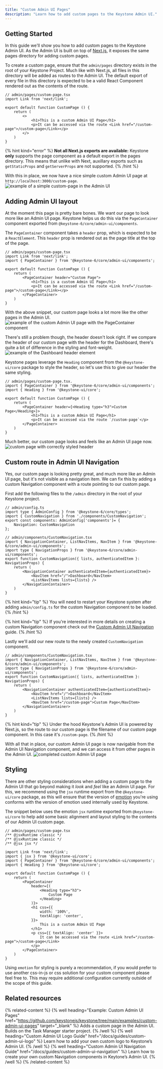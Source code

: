 ```yaml
---
title: "Custom Admin UI Pages"
description: "Learn how to add custom pages to the Keystone Admin UI."
---
```


## Getting Started

In this guide we'll show you how to add custom pages to the Keystone Admin UI.
As the Admin UI is built on top of [Next.js](https://nextjs.org/docs/basic-features/pages), it exposes the same pages directory for adding custom pages.

To create a custom page, ensure that the `admin/pages` directory exists in the root of your Keystone Project.
Much like with Next.js, all files in this directory will be added as routes to the Admin UI.
The default export of every file in this directory is expected to be a valid React Component rendered out as the contents of the route.

```tsx
// admin/pages/custom-page.tsx
import Link from 'next/link';

export default function CustomPage () {
    return (
        <>
            <h1>This is a custom Admin UI Page</h1>
            <p>It can be accessed via the route <Link href="/custom-page">/custom-page</Link></p>
        </>
    )
}
```

{% hint kind="error" %}
**Not all Next.js exports are available:** Keystone **only** supports the page component as a default export in the pages directory. This means that unlike with Next, auxillary exports such as `getStaticProps` and `getServerProps` are not supported.
{% /hint %}

With this in place, we now have a nice simple custom Admin UI page at `http://localhost:3000/custom-page`.
![example of a simple custom-page in the Admin UI](/assets/guides/custom-admin-ui-pages/simple-custom-page.png)

## Adding Admin UI layout

At the moment this page is pretty bare bones. We want our page to look more like an Admin UI page.
Keystone helps us do this via the `PageContainer` component exported from `@keystone-6/core/admin-ui/components`.

The `PageContainer` component takes a `header` prop, which is expected to be a `ReactElement`.
This `header` prop is rendered out as the page title at the top of the page.

```tsx
// admin/pages/custom-page.tsx
import Link from 'next/link';
import { PageContainer } from '@keystone-6/core/admin-ui/components';

export default function CustomPage () {
    return (
        <PageContainer header="Custom Page">
            <h1>This is a custom Admin UI Page</h1>
            <p>It can be accessed via the route <Link href="/custom-page">/custom-page</Link></p>
        </PageContainer>
    )
}
```

With the above snippet, our custom page looks a lot more like the other pages in the Admin UI.
![example of the custom Admin UI page with the PageContainer component](/assets/guides/custom-admin-ui-pages/custom-page-w-page-container.png)

There's still a problem though, the header doesn't look right. If we compare the header of our custom page with the header for the Dashboard, there's quite a bit of difference in the styling and font-weight.
![example of the Dashboard header element](/assets/guides/custom-admin-ui-pages/header-prop.png)

Keystone pages leverage the `Heading` component from the `@keystone-ui/core` package to style the header, so let's use this to give our header the same styling.

```tsx
// admin/pages/custom-page.tsx.
import { PageContainer } from '@keystone-6/core/admin-ui/components';
import { Heading } from '@keystone-ui/core';

export default function CustomPage () {
    return (
        <PageContainer header={<Heading type="h3">Custom Page</Heading>}>
            <h1>This is a custom Admin UI Page</h1>
            <p>It can be accessed via the route `/custom-page`</p>
        </PageContainer>
    )
}
```

Much better, our custom page looks and feels like an Admin UI page now.
![custom page with correctly styled header](/assets/guides/custom-admin-ui-pages/custom-page-with-styled-header.png)

## Custom route in Admin UI Navigation

Yes, our custom page is looking pretty great, and much more like an Admin UI page, but it's not visible as a navigation item.
We can fix this by adding a custom Navigation component with a route pointing to our custom page.

First add the following files to the `/admin` directory in the root of your Keystone project.

```tsx
// admin/config.ts
import type { AdminConfig } from '@keystone-6/core/types';
import { CustomNavigation } from './components/CustomNavigation';
export const components: AdminConfig['components']= {
    Navigation: CustomNavigation
};
```

```tsx
// admin/components/CustomNavigation.tsx
import { NavigationContainer, ListNavItems, NavItem } from '@keystone-6/core/admin-ui/components';
import type { NavigationProps } from '@keystone-6/core/admin-ui/components';
export function CustomNavigation({ lists, authenticatedItem }: NavigationProps) {
    return (
        <NavigationContainer authenticatedItem={authenticatedItem}>
            <NavItem href="/">Dashboard</NavItem>
            <ListNavItems lists={lists} />
        </NavigationContainer>
    )
}
```

{% hint kind="tip" %}
You will need to restart your Keystone system after adding `admin/config.ts` for the custom Navigation component to be loaded.
{% /hint %}

{% hint kind="tip" %}
If you're interested in more details on creating a custom Navigation component check out the [Custom Admin UI Navigation](/docs/guides/custom-admin-ui-navigation) guide.
{% /hint %}

Lastly we'll add our new route to the newly created `CustomNavigation` component.

```tsx
// admin/components/CustomNavigation.tsx
import { NavigationContainer, ListNavItems, NavItem } from '@keystone-6/core/admin-ui/components';
import type { NavigationProps } from '@keystone-6/core/admin-ui/components';
export function CustomNavigation({ lists, authenticatedItem }: NavigationProps) {
    return (
        <NavigationContainer authenticatedItem={authenticatedItem}>
            <NavItem href="/">Dashboard</NavItem>
            <ListNavItems lists={lists} />
            <NavItem href="/custom-page">Custom Page</NavItem>
        </NavigationContainer>
    )
}
```

{% hint kind="tip" %}
Under the hood Keystone's Admin UI is powered by Next.js, so the route to our custom page is the filename of our custom page component. In this case it's `/custom-page`.
{% /hint %}

With all that in place, our custom Admin UI page is now navigable from the Admin UI Navigation component, and we can access it from other pages in the Admin UI.
![completed custom Admin UI page](/assets/guides/custom-admin-ui-pages/custom-page-completed.png)

## Styling

There are other styling considerations when adding a custom page to the Admin UI that go beyond making it _look_ and _feel_ like an Admin UI page.
For this, we recommend using the `jsx` runtime export from the `@keystone-ui/core` package, as this will ensure that the version of [emotion](https://emotion.sh/docs/introduction) you're using conforms with the version of emotion used internally used by Keystone.

The snippet below uses the emotion `jsx` runtime exported from `@keystone-ui/core` to help add some basic alignment and layout styling to the contents of our Admin UI custom page.

```tsx
// admin/pages/custom-page.tsx
/** @jsxRuntime classic */
/** @jsxRuntime classic */
/** @jsx jsx */

import Link from 'next/link';
import { jsx } from '@keystone-ui/core';
import { PageContainer } from '@keystone-6/core/admin-ui/components';
import { Heading } from '@keystone-ui/core';

export default function CustomPage () {
    return (
        <PageContainer
            header={(
                <Heading type="h3">
                    Custom Page
                </Heading>
            )}>
            <h1 css={{
                width: '100%',
                textAlign: 'center',
            }}>
                This is a custom Admin UI Page
            </h1>
            <p css={{ textAlign: 'center' }}>
                It can be accessed via the route <Link href="/custom-page">/custom-page</Link>
            </p>
        </PageContainer>
    )
}
```

Using `emotion` for styling is purely a recommendation, if you would prefer to use another css-in-js or css solution for your custom component please feel free to. This may require additional configuration currently outside of the scope of this guide.

## Related resources

{% related-content %}
{% well
heading="Example: Custom Admin UI Pages"
href="https://github.com/keystonejs/keystone/tree/main/examples/custom-admin-ui-pages"
target="_blank" %}
Adds a custom page in the Admin UI. Builds on the Task Manager starter project.
{% /well %}
{% well
heading="Custom Admin UI Logo Guide"
href="/docs/guides/custom-admin-ui-logo" %}
Learn how to add your own custom logo to Keystone’s Admin UI.
{% /well %}
{% well
heading="Custom Admin UI Navigation Guide"
href="/docs/guides/custom-admin-ui-navigation" %}
Learn how to create your own custom Navigation components in Keytone’s Admin UI.
{% /well %}
{% /related-content %}
